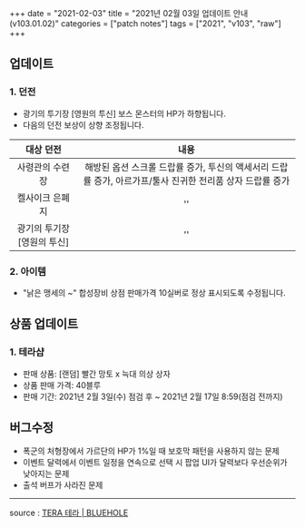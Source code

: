 +++
date = "2021-02-03"
title = "2021년 02월 03일 업데이트 안내 (v103.01.02)"
categories = ["patch notes"]
tags = ["2021", "v103", "raw"]
+++

## 업데이트

### 1. 던전
- 광기의 투기장 [영원의 투신] 보스 몬스터의 HP가 하향됩니다.
- 다음의 던전 보상이 상향 조정됩니다.

| 대상 던전 | 내용 |
| :-: | :-: |
| 사령관의 수련장 | 해방된 옵션 스크롤 드랍률 증가, 투신의 액세서리 드랍률 증가, 아르가프/툴사 진귀한 전리품 상자 드랍률 증가 |
| 켈사이크 은폐지 |''|
| 광기의 투기장 [영원의 투신] |''|
 
### 2. 아이템
- "낡은 맹세의 ~" 합성장비 상점 판매가격 10실버로 정상 표시되도록 수정됩니다.

## 상품 업데이트

### 1. 테라샵
- 판매 상품: [랜덤] 빨간 망토 x 늑대 의상 상자
- 상품 판매 가격: 40블루
- 판매 기간: 2021년 2월 3일(수) 점검 후 ~ 2021년 2월 17일 8:59(점검 전까지)
 
## 버그수정
- 폭군의 처형장에서 가르단의 HP가 1%일 때 보호막 패턴을 사용하지 않는 문제
- 이벤트 달력에서 이벤트 일정을 연속으로 선택 시 팝업 UI가 달력보다 우선순위가 낮아지는 문제
- 출석 버프가 사라진 문제

----

source : [TERA 테라 | BLUEHOLE](https://playtera.co.kr/news/updates/96)
